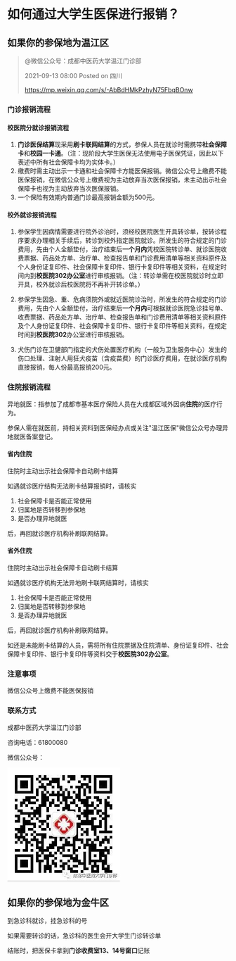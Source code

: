 # 如何通过大学生医保进行报销？

## 如果你的参保地为温江区

> @微信公众号：成都中医药大学温江门诊部
> 
> 2021-09-13 08:00 Posted on 四川
> 
> https://mp.weixin.qq.com/s/-AbBdHMkPzhyN75FbqBOnw

### 门诊报销流程

#### 校医院分就诊报销流程

1. **门诊医保结算**现采用**刷卡联网结算**的方式，参保人员在就诊时需携带**社会保障卡**和**校园一卡通**。（注：现阶段大学生医保无法使用电子医保凭证，因此以下表述中所有社会保障卡均为实体卡。）
2. 缴费时需主动出示一卡通和社会保障卡方能医保报销。微信公众号上缴费不能医保报销，在微信公众号上缴费视为主动放弃当次医保报销，未主动出示社会保障卡也视为主动放弃当次医保报销。
3. 一个保险有效期内普通门诊最高报销金额为500元。


#### 校外就诊报销流程

1. 参保学生因病情需要进行院外诊治时，须经校医院医生开具转诊单，按转诊程序要求办理相关手续后，转诊到校外指定医院就诊。所发生的符合规定的门诊费用，先由个人全额垫付，治疗结束后**一个月内**凭校医院转诊单、就诊医院收费票据、药品处方单、治疗单、检查报告单和门诊费用清单等相关资料原件及个人身份证复印件、社会保障卡复印件、银行卡复印件等相关资料，在规定时间内到**校医院302办公室**进行审核报销。（注：转诊单需在校医院就诊时立即开具，校外就诊后校医院将不再补开转诊单。）

2. 参保学生因急、重、危病须院外或就近医院诊治时，所发生的符合规定的门诊费用，先由个人全额垫付，治疗结束后**一个月内**可根据就诊医院急诊挂号单、收费票据、药品处方单、治疗单、检查报告单和门诊费用清单等相关资料原件及个人身份证复印件、社会保障卡复印件、银行卡复印件等相关资料，在规定时间到**校医院302**办公室进行审核报销。

3. 犬伤门诊在卫健部门指定的犬伤处置医疗机构（一般为卫生服务中心）发生的伤口处理、注射人用狂犬疫苗（含疫苗费）的门诊医疗费用，在就诊医疗机构直接报销，每人份最高报销200元。

### 住院报销流程

异地就医：指参加了成都市基本医疗保险人员在大成都区域外因病**住院**的医疗行为。

参保人需在就医前，持相关资料到医保经办点或关注"温江医保"微信公众号办理异地就医备案登记。

#### 省内住院

住院时主动出示社会保障卡自动刷卡结算

如遇就诊医疗结构无法刷卡结算报销时，请核实

1. 社会保障卡是否能正常使用
2. 归属地是否转移到参保地
3. 是否办理异地就医

后，再回就诊医疗机构补刷联网结算。

#### 省外住院

住院时主动出示社会保障卡自动刷卡结算

如遇就诊医疗机构无法异地刷卡联网结算时，请核实

1. 社会保障卡是否能正常使用
2. 归属地是否转移到参保地
3. 是否办理异地就医

后，再回就诊医疗机构补刷联网结算。

如还是未能刷卡结算的人员，需将所有住院票据及住院清单、身份证复印件、社会保障卡复印件、银行卡复印件等资料交于**校医院302办公室**。

### 注意事项

微信公众号上缴费不能医保报销

### 联系方式

成都中医药大学温江门诊部

咨询电话：61800080

微信公众号：

![成都中医药大学温江门诊部](./成都中医药大学温江门诊部.jpeg) 



## 如果你的参保地为金牛区

到急诊科就诊，挂急诊科的号

如果需要转诊的话，急诊科的医生会开大学生门诊转诊单

结账时，把医保卡拿到**门诊收费室13、14号窗口**记账